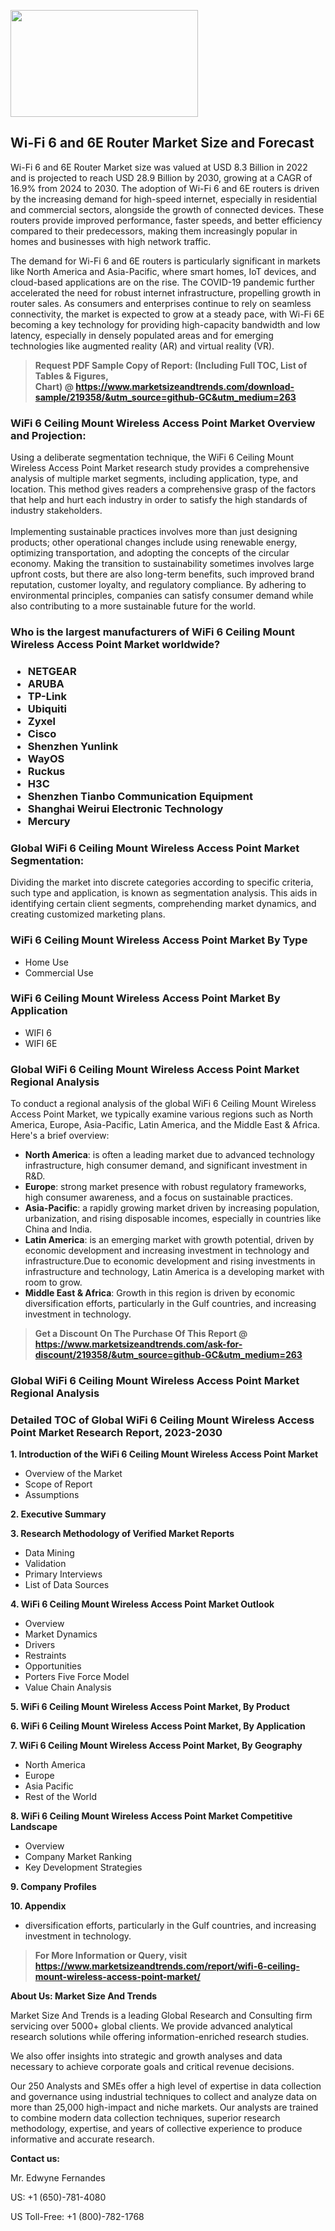 <p><img class="alignnone size-medium wp-image-20088" src="https://ffe5etoiles.com/wp-content/uploads/2024/12/MST1-300x171.png" alt="" width="300" height="171" /></p><h2>Wi-Fi 6 and 6E Router Market Size and Forecast</h2><p>Wi-Fi 6 and 6E Router Market size was valued at USD 8.3 Billion in 2022 and is projected to reach USD 28.9 Billion by 2030, growing at a CAGR of 16.9% from 2024 to 2030. The adoption of Wi-Fi 6 and 6E routers is driven by the increasing demand for high-speed internet, especially in residential and commercial sectors, alongside the growth of connected devices. These routers provide improved performance, faster speeds, and better efficiency compared to their predecessors, making them increasingly popular in homes and businesses with high network traffic.</p><p>The demand for Wi-Fi 6 and 6E routers is particularly significant in markets like North America and Asia-Pacific, where smart homes, IoT devices, and cloud-based applications are on the rise. The COVID-19 pandemic further accelerated the need for robust internet infrastructure, propelling growth in router sales. As consumers and enterprises continue to rely on seamless connectivity, the market is expected to grow at a steady pace, with Wi-Fi 6E becoming a key technology for providing high-capacity bandwidth and low latency, especially in densely populated areas and for emerging technologies like augmented reality (AR) and virtual reality (VR).</p></p><blockquote id="" class=""><strong>Request PDF Sample Copy of Report: (Including Full TOC, List of Tables &amp; Figures, Chart)&nbsp;@&nbsp;<strong><a href="https://www.marketsizeandtrends.com/download-sample/219358/&utm_source=github-GC&utm_medium=263" target="_blank">https://www.marketsizeandtrends.com/download-sample/219358/&utm_source=github-GC&utm_medium=263</a></strong></strong></blockquote><h3 id="" class="">WiFi 6 Ceiling Mount Wireless Access Point Market&nbsp;Overview and Projection:</h3><p id="" class="">Using a deliberate segmentation technique, the WiFi 6 Ceiling Mount Wireless Access Point Market research study provides a comprehensive analysis of multiple market segments, including application, type, and location. This method gives readers a comprehensive grasp of the factors that help and hurt each industry in order to satisfy the high standards of industry stakeholders. <br /> <br />Implementing sustainable practices involves more than just designing products; other operational changes include using renewable energy, optimizing transportation, and adopting the concepts of the circular economy. Making the transition to sustainability sometimes involves large upfront costs, but there are also long-term benefits, such improved brand reputation, customer loyalty, and regulatory compliance. By adhering to environmental principles, companies can satisfy consumer demand while also contributing to a more sustainable future for the world.</p><h3 id="" class="">Who is the largest manufacturers of&nbsp;WiFi 6 Ceiling Mount Wireless Access Point Market worldwide?</h3><h3 class=""><p><ul><li>NETGEAR </li><li> ARUBA </li><li> TP-Link </li><li> Ubiquiti </li><li> Zyxel </li><li> Cisco </li><li> Shenzhen Yunlink </li><li> WayOS </li><li> Ruckus </li><li> H3C </li><li> Shenzhen Tianbo Communication Equipment </li><li> Shanghai Weirui Electronic Technology </li><li> Mercury</li></ul></p></h3><h3 id="" class="">Global&nbsp;WiFi 6 Ceiling Mount Wireless Access Point Market Segmentation:</h3><p id="" class="">Dividing the market into discrete categories according to specific criteria, such type and application, is known as segmentation analysis. This aids in identifying certain client segments, comprehending market dynamics, and creating customized marketing plans.</p><h3 id="" class="">WiFi 6 Ceiling Mount Wireless Access Point Market&nbsp;By Type</h3><p><p><ul><li>Home Use</li><li> Commercial Use</p></li></ul></p></p><h3 id="" class="">WiFi 6 Ceiling Mount Wireless Access Point Market&nbsp;By Application</h3><p class=""><p><ul><li>WIFI 6</li><li> WIFI 6E</li></ul></p></p><h3 id="" class="">Global WiFi 6 Ceiling Mount Wireless Access Point Market Regional Analysis</h3><p id="" class="">To conduct a regional analysis of the global WiFi 6 Ceiling Mount Wireless Access Point Market, we typically examine various regions such as North America, Europe, Asia-Pacific, Latin America, and the Middle East &amp; Africa. Here's a brief overview:</p><ul><li><strong>North America</strong>: is often a leading market due to advanced technology infrastructure, high consumer demand, and significant investment in R&amp;D.</li><li><strong>Europe</strong>: strong market presence with robust regulatory frameworks, high consumer awareness, and a focus on sustainable practices.</li><li><strong>Asia-Pacific</strong>: a rapidly growing market driven by increasing population, urbanization, and rising disposable incomes, especially in countries like China and India.</li><li><strong>Latin America</strong>: is an emerging market with growth potential, driven by economic development and increasing investment in technology and infrastructure.Due to economic development and rising investments in infrastructure and technology, Latin America is a developing market with room to grow.</li><li><strong>Middle East &amp; Africa</strong>: Growth in this region is driven by economic diversification efforts, particularly in the Gulf countries, and increasing investment in technology.</li></ul><blockquote id="" class=""><strong>Get a Discount On The Purchase Of This Report @ <strong><a href="https://www.marketsizeandtrends.com/ask-for-discount/219358/&utm_source=github-GC&utm_medium=263" target="_blank">https://www.marketsizeandtrends.com/ask-for-discount/219358/&utm_source=github-GC&utm_medium=263</a></strong></strong></blockquote><h3 id="" class="">Global WiFi 6 Ceiling Mount Wireless Access Point Market Regional Analysis</h3><h3 id="" class="">Detailed TOC of Global WiFi 6 Ceiling Mount Wireless Access Point Market Research Report, 2023-2030</h3><p id="" class=""><strong>1. Introduction of the WiFi 6 Ceiling Mount Wireless Access Point Market</strong></p><ul><li>Overview of the Market</li><li>Scope of Report</li><li>Assumptions</li></ul><p id="" class=""><strong>2. Executive Summary</strong></p><p id="" class=""><strong>3. Research Methodology of Verified Market Reports</strong></p><ul><li>Data Mining</li><li>Validation</li><li>Primary Interviews</li><li>List of Data Sources</li></ul><p id="" class=""><strong>4. WiFi 6 Ceiling Mount Wireless Access Point Market Outlook</strong></p><ul><li>Overview</li><li>Market Dynamics</li><li>Drivers</li><li>Restraints</li><li>Opportunities</li><li>Porters Five Force Model</li><li>Value Chain Analysis</li></ul><p id="" class=""><strong>5. WiFi 6 Ceiling Mount Wireless Access Point Market, By Product</strong></p><p id="" class=""><strong>6. WiFi 6 Ceiling Mount Wireless Access Point Market, By Application</strong></p><p id="" class=""><strong>7. WiFi 6 Ceiling Mount Wireless Access Point Market, By Geography</strong></p><ul><li>North America</li><li>Europe</li><li>Asia Pacific</li><li>Rest of the World</li></ul><p id="" class=""><strong>8. WiFi 6 Ceiling Mount Wireless Access Point Market Competitive Landscape</strong></p><ul><li>Overview</li><li>Company Market Ranking</li><li>Key Development Strategies</li></ul><p id="" class=""><strong>9. Company Profiles</strong></p><p id="" class=""><strong>10. Appendix</strong></p><ul><li>diversification efforts, particularly in the Gulf countries, and increasing investment in technology.</li></ul><blockquote id="" class=""><strong>For More Information or Query, visit <strong><strong><a href="https://www.marketsizeandtrends.com/report/wifi-6-ceiling-mount-wireless-access-point-market/" target="_blank">https://www.marketsizeandtrends.com/report/wifi-6-ceiling-mount-wireless-access-point-market/</a></strong></strong></strong></blockquote><p id="" class=""><strong>About Us: Market Size And Trends</strong></p><p id="" class="">Market Size And Trends is a leading Global Research and Consulting firm servicing over 5000+ global clients. We provide advanced analytical research solutions while offering information-enriched research studies.</p><p id="" class="">We also offer insights into strategic and growth analyses and data necessary to achieve corporate goals and critical revenue decisions.</p><p id="" class="">Our 250 Analysts and SMEs offer a high level of expertise in data collection and governance using industrial techniques to collect and analyze data on more than 25,000 high-impact and niche markets. Our analysts are trained to combine modern data collection techniques, superior research methodology, expertise, and years of collective experience to produce informative and accurate research.</p><p id="" class=""><strong>Contact us:</strong></p><p id="" class="">Mr. Edwyne Fernandes</p><p id="" class="">US: +1 (650)-781-4080</p><p id="" class="">US Toll-Free: +1 (800)-782-1768</p>
